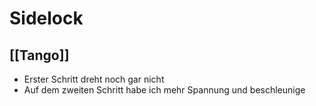 # Sidelock

## [[Tango]]

- Erster Schritt dreht noch gar nicht
- Auf dem zweiten Schritt habe ich mehr Spannung und beschleunige


